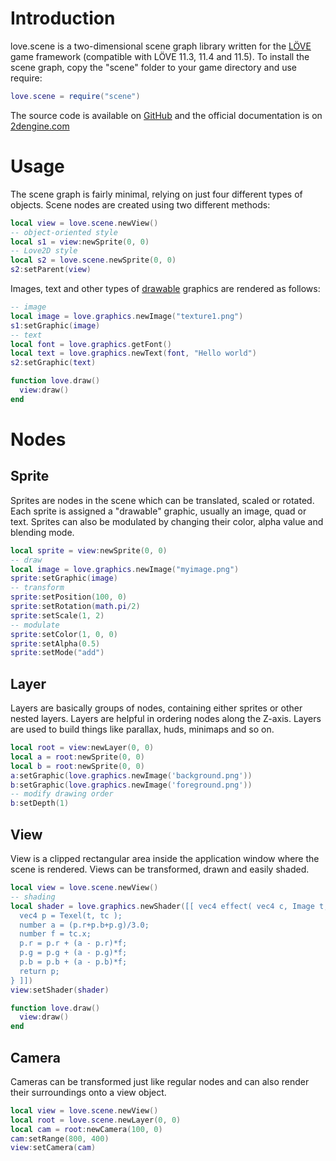 # Introduction
love.scene is a two-dimensional scene graph library written for the [LÖVE](https://love2d.org) game framework (compatible with LÖVE 11.3, 11.4 and 11.5).
To install the scene graph, copy the "scene" folder to your game directory and use require:
```lua
love.scene = require("scene")
```

The source code is available on [GitHub](https://github.com/2dengine/love.scene) and the official documentation is on [2dengine.com](https://2dengine.com/doc/scene.html)

# Usage
The scene graph is fairly minimal, relying on just four different types of objects.
Scene nodes are created using two different methods:
```lua
local view = love.scene.newView()
-- object-oriented style
local s1 = view:newSprite(0, 0)
-- Love2D style
local s2 = love.scene.newSprite(0, 0)
s2:setParent(view)
```
Images, text and other types of [drawable](https://www.love2d.org/wiki/Drawable) graphics are rendered as follows:
```lua
-- image
local image = love.graphics.newImage("texture1.png")
s1:setGraphic(image)
-- text
local font = love.graphics.getFont()
local text = love.graphics.newText(font, "Hello world")
s2:setGraphic(text)

function love.draw()
  view:draw()
end
```

# Nodes
## Sprite
Sprites are nodes in the scene which can be translated, scaled or rotated.
Each sprite is assigned a "drawable" graphic, usually an image, quad or text.
Sprites can also be modulated by changing their color, alpha value and blending mode.
```lua
local sprite = view:newSprite(0, 0)
-- draw
local image = love.graphics.newImage("myimage.png")
sprite:setGraphic(image)
-- transform
sprite:setPosition(100, 0)
sprite:setRotation(math.pi/2)
sprite:setScale(1, 2)
-- modulate
sprite:setColor(1, 0, 0)
sprite:setAlpha(0.5)
sprite:setMode("add")
```

## Layer
Layers are basically groups of nodes, containing either sprites or other nested layers.
Layers are helpful in ordering nodes along the Z-axis.
Layers are used to build things like parallax, huds, minimaps and so on.
```lua
local root = view:newLayer(0, 0)
local a = root:newSprite(0, 0)
local b = root:newSprite(0, 0)
a:setGraphic(love.graphics.newImage('background.png'))
b:setGraphic(love.graphics.newImage('foreground.png'))
-- modify drawing order
b:setDepth(1)
```

## View
View is a clipped rectangular area inside the application window where the scene is rendered.
Views can be transformed, drawn and easily shaded.
```lua
local view = love.scene.newView()
-- shading
local shader = love.graphics.newShader([[ vec4 effect( vec4 c, Image t, vec2 tc, vec2 sc ){
  vec4 p = Texel(t, tc );
  number a = (p.r+p.b+p.g)/3.0;
  number f = tc.x;
  p.r = p.r + (a - p.r)*f;
  p.g = p.g + (a - p.g)*f;
  p.b = p.b + (a - p.b)*f;
  return p;
} ]])
view:setShader(shader)

function love.draw()
  view:draw()
end
```

## Camera
Cameras can be transformed just like regular nodes and can also render their surroundings onto a view object.
```lua
local view = love.scene.newView()
local root = love.scene.newLayer(0, 0)
local cam = root:newCamera(100, 0)
cam:setRange(800, 400)
view:setCamera(cam)
```
